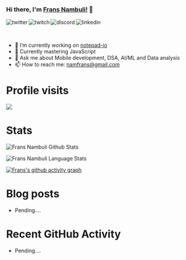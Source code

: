 ### Hi there, I'm [Frans Nambuli!](https://namfrans.vercel.app) 👋

<p>
<a href="https://twitter.com/FransNambuli">
   <img align="left" alt="twitter" src="https://img.shields.io/badge/Twitter-1DA1F2?style=for-the-badge&logo=twitter&logoColor=white" />
</a>&nbsp;&nbsp;

<a href="https://www.twitch.tv/totlaatfr">
   <img align="left" alt="twitch" src="https://img.shields.io/badge/Twitch-9146FF?style=for-the-badge&logo=twitch&logoColor=white" />
</a>&nbsp;&nbsp;

<a href="https://discord.gg/CeEWJ2Zb">
   <img align="left" alt="discord" src="https://img.shields.io/badge/Discord-7289DA?style=for-the-badge&logo=discord&logoColor=white" />
</a>&nbsp;&nbsp;

<a href="https://www.linkedin.com/in/frans-nt-nambuli-6497181a6/">
   <img align="left" alt="linkedin" src="https://img.shields.io/badge/LinkedIn-0077B5?style=for-the-badge&logo=linkedin&logoColor=white" />
</a>
<p/>

<br/>
<p>

- 🔭 I’m currently working on [notepad-io](https://github.com/notepad-io)
- 🌱 Currently mastering JavaScript
- 💬 Ask me about Mobile development, DSA, AI/ML and Data analysis
- 📫 How to reach me: [namfrans@gmail.com](namfrans@gmail.com)

</p>

# Profile visits
![](https://komarev.com/ghpvc/?username=namfrans&style=for-the-badge)

# Stats
![Frans Nambuli Github Stats](https://github-readme-stats.vercel.app/api?username=namfrans&show_icons=true&include_all_commits=true&theme=radical)

![Frans Nambuli Language Stats](https://github-readme-stats.vercel.app/api/top-langs/?username=namfrans&layout=compact&theme=radical)

[![Frans's github activity graph](https://github-readme-activity-graph.cyclic.app/graph?username=namfrans&theme=github-compact)](https://github.com/ashutosh00710/github-readme-activity-graph)

# Blog posts
<!-- BLOG-POST-LIST:START -->
- Pending....
<!-- BLOG-POST-LIST:END -->

# Recent GitHub Activity
- Pending....
<!--START_SECTION:activity-->
<!-- 1. 🗣 Commented on [#28](https://github.com/santoshyadavdev/angular-snippets/issues/28) in [santoshyadavdev/angular-snippets](https://github.com/santoshyadavdev/angular-snippets)
2. 🎉 Merged PR [#19](https://github.com/santoshyadavdev/angular-snippets/pull/19) in [santoshyadavdev/angular-snippets](https://github.com/santoshyadavdev/angular-snippets)
3. 🗣 Commented on [#1](https://github.com/santoshyadavdev/GitHubTips/issues/1) in [santoshyadavdev/GitHubTips](https://github.com/santoshyadavdev/GitHubTips)
4. ❗️ Opened issue [#1](https://github.com/santoshyadavdev/GitHubTips/issues/1) in [santoshyadavdev/GitHubTips](https://github.com/santoshyadavdev/GitHubTips)
5. ❗️ Opened issue [#27](https://github.com/santoshyadavdev/angular-snippets/issues/27) in [santoshyadavdev/angular-snippets](https://github.com/santoshyadavdev/angular-snippets) -->
<!--END_SECTION:activity-->

